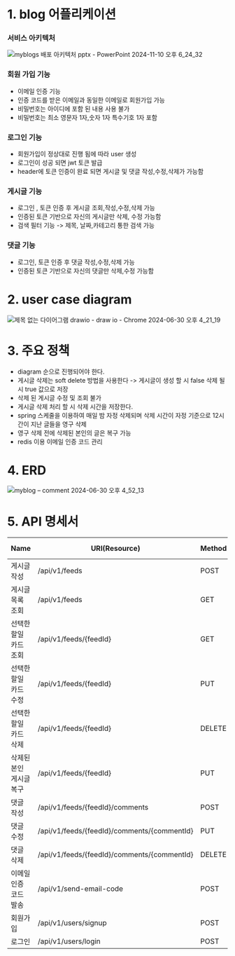 # 1. blog 어플리케이션 

### 서비스 아키텍처

![myblogs 배포 아키텍처 pptx - PowerPoint 2024-11-10 오후 6_24_32](https://github.com/user-attachments/assets/4ded774b-89b0-4199-8915-78b36c58d0a7)

### 회원 가입 기능
- 이메일 인증 기능
- 인증 코드를 받은 이메일과 동일한 이메일로 회원가입 가능
- 비밀번호는 아이디에 포함 된 내용 사용 불가
- 비밀번호는 최소 영문자 1자,숫자 1자 특수기호 1자 포함

### 로그인 기능 
- 회원가입이 정상대로 진행 됨에 따라 user 생성
- 로그인이 성공 되면 jwt 토큰 발급
- header에 토큰 인증이 완료 되면 게시글 및 댓글 작성,수정,삭제가 가능함

### 게시글 기능 
- 로그인 , 토큰 인증 후 게시글 조회,작성,수정,삭제 가능
- 인증된 토큰 기반으로 자신의 게시글만 삭제, 수정 가능함
- 검색 필터 기능 -> 제목, 날짜,카테고리 통한 검색 가능


### 댓글 기능 
- 로그인, 토큰 인증 후 댓글 작성,수정,삭제 가능
- 인증된 토큰 기반으로 자신의 댓글만 삭제,수정 가능함


# 2. user case diagram

![제목 없는 다이어그램 drawio - draw io - Chrome 2024-06-30 오후 4_21_19](https://github.com/gooddle/myblog/assets/128583844/572ba74c-07f5-4a67-8c25-b4dd7f1bfa42)

# 3. 주요 정책
- diagram 순으로 진행되어야 한다.
- 게시글 삭제는 soft delete 방법을 사용한다 -> 게시글이 생성 할 시 false 삭제 될 시 true 값으로 저장
- 삭제 된 게시글 수정 및 조회 불가
- 게시글 삭제 처리 할 시 삭제 시간을 저장한다.
- spring 스케줄을 이용하여 매일 밤 자정 삭제되며 삭제 시간이 자정 기준으로 12시간이 지난 글들을 영구 삭제
- 영구 삭제 전에 삭제된 본인의 글은 복구 가능
- redis 이용 이메일 인증 코드 관리 


# 4. ERD

![myblog – comment 2024-06-30 오후 4_52_13](https://github.com/gooddle/myblog/assets/128583844/fcede526-8ffd-49ee-a0bb-0472f7350f75)


# 5. API 명세서 

| Name          | URI(Resource)                               | Method | Status Code |
|---------------|---------------------------------------------| -------------| -------------|
| 게시글 작성        | /api/v1/feeds                               | POST | 201 |
| 게시글 목록 조회     | /api/v1/feeds                               |  GET | 200 |
| 선택한 할일 카드 조회  | /api/v1/feeds/{feedId}                      | GET | 200 |
| 선택한 할일 카드 수정  | /api/v1/feeds/{feedId}                      | PUT | 200 |
| 선택한 할일 카드 삭제  | /api/v1/feeds/{feedId}                      | DELETE | 204 |
| 삭제된 본인 게시글 복구 | /api/v1/feeds/{feedId}                      | PUT | 200|
| 댓글 작성         | /api/v1/feeds/{feedId}/comments             |  POST | 201 |
| 댓글 수정         | /api/v1/feeds/{feedId}/comments/{commentId} | PUT | 200 |
| 댓글 삭제         | /api/v1/feeds/{feedId}/comments/{commentId} | DELETE | 204 |
| 이메일 인증 코드 발송  | /api/v1/send-email-code                     | POST | 201 |
| 회원가입          | /api/v1/users/signup                        | POST | 201 |
| 로그인           | /api/v1/users/login                         | POST | 201 |


